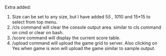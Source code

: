 Extra added:
1. Size can be set to any size, but I have added 5*5 , 10*10 and 15*15 to select from top menu.
2. /cls command will clear the console output area. similar to cls command on cmd or clear on bash.
3. /score command will display the current score table.
4. /upload command will upload the game grid to server. Also clicking on Yes when game is won will upload the game similar to sample output.


